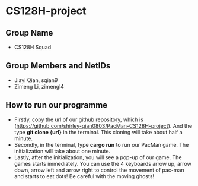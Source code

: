# CS128H-project

## Group Name
* CS128H Squad

## Group Members and NetIDs
* Jiayi Qian, sqian9
* Zimeng Li, zimengl4

## How to run our programme
* Firstly, copy the url of our github repository, which is (https://github.com/shirley-qian0803/PacMan-CS128H-project). And the type **git clone {url}** in the terminal. This cloning will take about half a minute.
* Secondly, in the terminal, type **cargo run** to run our PacMan game. The initialization will take about one minute.
* Lastly, after the initialization, you will see a pop-up of our game. The games starts immediately. You can use the 4 keyboards arrow up, arrow down, arrow left and arrow right to control the movement of pac-man and starts to eat dots! Be careful with the moving ghosts!